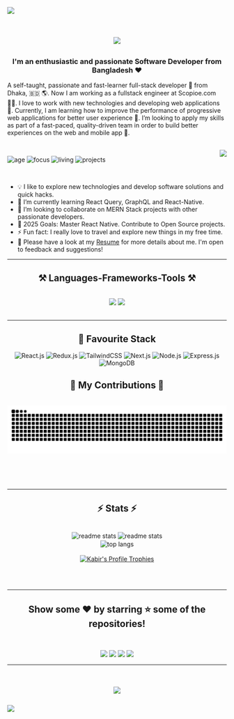 ![](https://raw.githubusercontent.com/halfrost/halfrost/master/icons/header_.png)

<h1 align="center">
    <img src="https://readme-typing-svg.herokuapp.com/?font=Righteous&size=35&center=true&vCenter=true&width=500&height=70&duration=4000&lines=Hi+There!+👋;+I'm+Kabir+Ahmed+Ridoy!;" />
</h1>

<h3 align="center">I'm an enthusiastic and passionate Software Developer from Bangladesh ❤</h3>

<div align="left">

A self-taught, passionate and fast-learner full-stack developer 🎯 from Dhaka, 🇧🇩 🌎. Now I am working as a fullstack engineer at Scopioe.com 👨‍🎓. I love to work with new technologies and developing web applications 🔭. Currently, I am learning how to improve the performance of progressive web applications for better user experience 🌱. I’m looking to apply my skills as part of a fast-paced, quality-driven team in order to build better experiences on the web and mobile app 🚀.

  <br />
  
<img align="right" src="https://visitor-badge.laobi.icu/badge?page_id=kabir4874.kabir4874" />

![age](https://img.shields.io/badge/age-23-blueviolet)
![focus](https://img.shields.io/badge/focus-FullStack-critical)
![living](https://img.shields.io/badge/living-Dhaka-ff69b4)
![projects](https://img.shields.io/badge/projects-40-important)

  <br />

- 💡 I like to explore new technologies and develop software solutions and quick hacks.
- 🌱 I’m currently learning React Query, GraphQL and React-Native.
- 👯 I’m looking to collaborate on MERN Stack projects with other passionate developers.
- 🥅 2025 Goals: Master React Native. Contribute to Open Source projects.
- ⚡ Fun fact: I really love to travel and explore new things in my free time.
- 📝 Please have a look at my [Resume](https://drive.google.com/file/d/1STDuesbUK4T_7hrLSWNHZALdN5Y08yTq/view?usp=sharing) for more details about me. I'm open to feedback and suggestions!

 </div>

 <hr/>

<h2 align="center">⚒️ Languages-Frameworks-Tools ⚒️</h2>
<br/>
<div align="center">
    <img src="https://skillicons.dev/icons?i=react,bootstrap,html,css,vscode,github,figma,nextjs,tailwind,git,redux,postgresql" />
    <img src="https://skillicons.dev/icons?i=nodejs,python,javascript,typescript,express,mongodb,c,java,cpp,nestjs,prisma,flutter" /><br>
</div>

<br/>
<hr/>

<div align="center">
<h2>🎀 Favourite Stack</h2>
<img alt="React.js" src="https://img.shields.io/badge/React-20232A?style=for-the-badge&logo=react&logoColor=61DAFB" />
<img alt="Redux.js" src="https://img.shields.io/badge/Redux-593D88?style=for-the-badge&logo=redux&logoColor=white" />
<img alt="TailwindCSS" src="https://img.shields.io/badge/Tailwind_CSS-38B2AC?style=for-the-badge&logo=tailwind-css&logoColor=white"/>
<img alt="Next.js" src="https://img.shields.io/badge/next.js-000000?style=for-the-badge&logo=nextdotjs&logoColor=white" />
<img alt="Node.js" src="https://img.shields.io/badge/Node.js-43853D?style=for-the-badge&logo=node.js&logoColor=white" />
<img alt="Express.js" src="https://img.shields.io/badge/express.js-%23404d59.svg?style=for-the-badge&logo=express&logoColor=%2361DAFB"/>
<img alt="MongoDB" src="https://img.shields.io/badge/MongoDB-4EA94B?style=for-the-badge&logo=mongodb&logoColor=white" />

</div>

<div align="center">
  <h2>🐍 My Contributions 🐍</h2>
  <br>
  <img alt="snake eating my contributions" src="https://raw.githubusercontent.com/kabir4874/kabir4874/output/github-contribution-grid-snake.svg" />
  
  <br/><br/><br/>
</div>

<hr/>

<h2 align="center">⚡ Stats ⚡</h2>
<br>
<div align=center>
  <img width=420 src="https://github-readme-streak-stats.herokuapp.com/?user=kabir4874&theme=algolia" alt="readme stats" />
  <img width=390 src="https://github-readme-stats.vercel.app/api?username=kabir4874&count_private=true&show_icons=true&theme=algolia" alt="readme stats" />
  <br/>
  <img width=325 align="center" src="https://github-readme-stats.vercel.app/api/top-langs/?username=kabir4874&hide=html&layout=compact&theme=dark" alt="top langs" />
</div>
<br />

<div align="center">
  <a href="https://github.com/ryo-ma/github-profile-trophy">
    <img src="https://github-profile-trophy.vercel.app/?username=Kabir4874&theme=onestar&no-frame=true" alt="Kabir's Profile Trophies" />
  </a>
</div>

<br/><br/>

<hr/>

<div align="center">

## Show some ❤️ by starring ⭐ some of the repositories!

<br/>

[<img src="https://img.shields.io/badge/Portfolio-%23000000.svg?&style=for-the-badge&logo=react&logoColor=61DAFB">](https://kabir-ahmed.netlify.app/)
[<img src="https://img.shields.io/badge/Gmail-D14836?style=for-the-badge&logo=gmail&logoColor=white">](https://mail.google.com/mail/?view=cm&fs=1&to=kabir.cse.bd@gmail.com/)
[<img src="https://img.shields.io/badge/linkedin-%230077B5.svg?&style=for-the-badge&logo=linkedin&logoColor=white">](https://www.linkedin.com/in/kabir4874/)
[<img src="https://img.shields.io/badge/facebook-%231877F2.svg?&style=for-the-badge&logo=facebook&logoColor=white">](https://www.facebook.com/mdridoy1236/)

</div>
<hr/>
<div align="center">
<h1 align="center">
    <img src="https://readme-typing-svg.herokuapp.com/?font=Righteous&size=35&center=true&vCenter=true&width=500&height=70&duration=4000&lines=Thanks+For+Visiting!+❤️;" />
</h1>
</div>

![](https://i.imgur.com/IuzIC2j.png)
